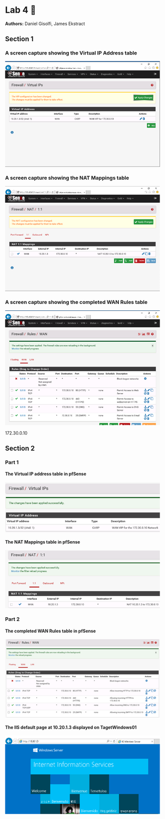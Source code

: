 # Lab 4 :floppy_disk:

**Authors:** Daniel Gisolfi, James Ekstract

## Section 1

### A screen capture showing the Virtual IP Address table

![A screen capture showing the Virtual IP Address table](./imgs/virtual_ip_table.png)

###  A screen capture showing the NAT Mappings table 

![A screen capture showing the NAT Mappings table ](./imgs/nat_mappings_table.png)

### A screen capture showing the completed WAN Rules table

![ A screen capture showing the completed WAN Rules table](./imgs/completed_wan_rules_table.png)

 172.30.0.10



## Section 2

### Part 1

#### The Virtual IP address table in pfSense

![](imgs/2.1.1.png)



#### The NAT Mappings table in pfSense

![](imgs/2.1.2.png)



### Part 2

#### The completed WAN Rules table in pfSense

![](imgs/2.2.1.png)



#### The IIS default page at 10.20.1.3 displayed on TagetWindows01

![](imgs/2.2.2.png)